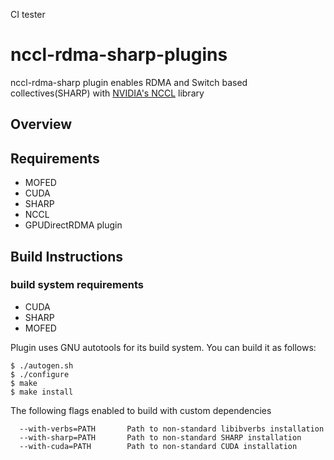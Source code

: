 CI tester

# nccl-rdma-sharp-plugins

nccl-rdma-sharp plugin enables RDMA and Switch based collectives(SHARP)
with [NVIDIA's NCCL](https://github.com/NVIDIA/nccl) library

## Overview

## Requirements

* MOFED
* CUDA
* SHARP
* NCCL
* GPUDirectRDMA plugin

## Build Instructions

### build system requirements

* CUDA
* SHARP
* MOFED

Plugin uses GNU autotools for its build system. You can build it as follows:


```
$ ./autogen.sh
$ ./configure
$ make
$ make install
```

The following flags enabled to build with custom dependencies


```
  --with-verbs=PATH       Path to non-standard libibverbs installation
  --with-sharp=PATH       Path to non-standard SHARP installation
  --with-cuda=PATH        Path to non-standard CUDA installation
```



